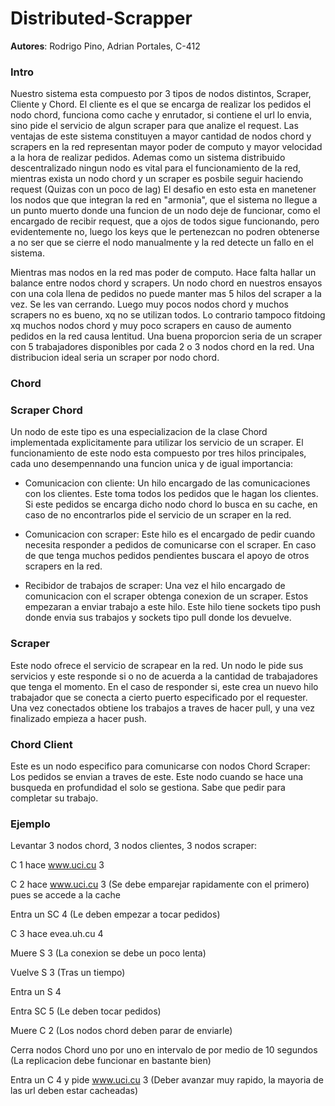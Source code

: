 # Distributed-Scrapper
**Autores**: Rodrigo Pino, Adrian Portales, C-412

### Intro

Nuestro sistema esta compuesto por 3 tipos de nodos distintos, Scraper, Cliente y Chord. El cliente es el que se encarga de realizar los pedidos el nodo chord, funciona como cache y enrutador, si contiene el url lo envia, sino pide el servicio de algun scraper para que analize el request. Las ventajas de este sistema constituyen a mayor cantidad de nodos chord y scrapers en la red representan mayor poder de computo y mayor velocidad a la hora de realizar pedidos. Ademas como un sistema distribuido descentralizado ningun nodo es vital para el funcionamiento de la red, mientras exista un nodo chord y un scraper es posbile seguir haciendo request (Quizas con un poco de lag) El desafio en esto esta en manetener los nodos que que integran la red en "armonia", que el sistema no llegue a un punto muerto donde una funcion de un nodo deje de funcionar, como el encargado de recibir request, que a ojos de todos sigue funcionando, pero evidentemente no, luego los keys que le pertenezcan no podren obtenerse a no ser que se cierre el nodo manualmente y la red detecte un fallo en el sistema.

Mientras mas nodos en la red mas poder de computo. Hace falta hallar un balance entre nodos chord y scrapers. Un nodo chord en nuestros ensayos con una cola llena de pedidos no puede manter mas 5 hilos del scraper a la vez. Se les van cerrando. Luego muy pocos nodos chord y muchos scrapers no es bueno, xq no se utilizan todos. Lo contrario tampoco fitdoing xq muchos nodos chord y muy poco scrapers en causo de aumento pedidos en la red causa lentitud. Una buena proporcion seria de un scraper con 5 trabajadores disponibles por cada 2 o 3 nodos chord en la red. Una distribucion ideal seria un scraper por nodo chord.

### Chord

### Scraper Chord

Un nodo de este tipo es una especializacion de la clase Chord implementada explicitamente para utilizar los servicio de un scraper. El funcionamiento de este nodo esta compuesto por tres hilos principales, cada uno desempennando una funcion unica y de igual importancia:

* Comunicacion con cliente: Un hilo encargado de las comunicaciones con los clientes. Este toma todos los pedidos que le hagan los clientes. Si este pedidos se encarga dicho nodo chord lo busca en su cache, en caso de no encontrarlos pide el servicio de un scraper en la red.

* Comunicacion con scraper: Este hilo es el encargado de pedir cuando necesita responder a pedidos de comunicarse con el scraper. En caso de que tenga muchos pedidos pendientes buscara el apoyo de otros scrapers en la red.

* Recibidor de trabajos de scraper: Una vez el hilo encargado de comunicacion con el scraper obtenga conexion de un scraper. Estos empezaran a enviar trabajo a este hilo. Este hilo tiene sockets tipo push donde envia sus trabajos y sockets tipo pull donde los devuelve.

### Scraper

Este nodo ofrece el servicio de scrapear en la red. Un nodo le pide sus servicios y este responde si o no de acuerda a la cantidad de trabajadores que tenga el momento. En el caso de responder si, este crea un nuevo hilo trabajador que se conecta a cierto puerto especificado por el requester. Una vez conectados obtiene los trabajos a traves de hacer pull, y una vez finalizado empieza a hacer push.

### Chord Client

Este es un nodo especifico para comunicarse con nodos Chord Scraper: Los pedidos se envian a traves de este. Este nodo cuando se hace una busqueda en profundidad el solo se gestiona. Sabe que pedir para completar su trabajo.

### Ejemplo

Levantar 3 nodos chord, 3 nodos clientes, 3 nodos scraper:

C 1 hace www.uci.cu 3

C 2 hace www.uci.cu 3 (Se debe emparejar rapidamente con el primero) pues se accede a la cache

Entra un SC 4 (Le deben empezar a tocar pedidos)

C 3 hace evea.uh.cu 4

Muere S 3 (La conexion se debe un poco lenta)

Vuelve S 3 (Tras un tiempo)

Entra un S 4

Entra SC 5 (Le deben tocar pedidos)

Muere C 2 (Los nodos chord deben parar de enviarle)

Cerra nodos Chord uno por uno en intervalo de por medio de 10 segundos (La replicacion debe funcionar en bastante bien)

Entra un C 4  y pide www.uci.cu 3 (Deber avanzar muy rapido, la mayoria de las url deben estar cacheadas)